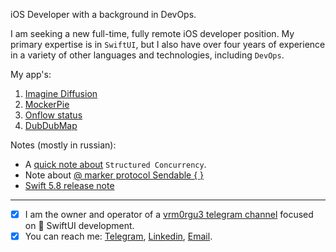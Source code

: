 iOS Developer with a background in DevOps.

I am seeking a new full-time, fully remote iOS developer position.
My primary expertise is in `SwiftUI`, but I also have over four years of experience in a variety of other languages and technologies, including `DevOps`.

My app's:

1. [Imagine Diffusion](https://apple.co/3MheCs5)
2. [MockerPie](https://apple.co/3KVRXSU)
3. [Onflow status](https://github.com/wmorgue/OnflowStatus)
4. [DubDubMap](https://github.com/wmorgue/DubDubMap)

Notes (mostly in russian):
 - A [quick note about](https://t.me/vrm0rgu3/168?comment=238) `Structured Concurrency`.
 - Note about [@ marker protocol Sendable { }](https://t.me/vrm0rgu3/169)
 - [Swift 5.8 release note](https://gist.github.com/wmorgue/f095c4577e3f21ada735b1962328cfc6)

---

- [x] I am the owner and operator of a [vrm0rgu3 telegram channel](https://t.me/vrm0rgu3) focused on  SwiftUI development.
- [x] You can reach me: [Telegram](https://t.me/maybequantum), [Linkedin](https://www.linkedin.com/in/nikita-rossik-479120238/), [Email](maybequantumbit@icloud.com).

<!--
**wmorgue/wmorgue** is a ✨ _special_ ✨ repository because its `README.md` (this file) appears on your GitHub profile.
-->
